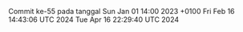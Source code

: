 Commit ke-55 pada tanggal Sun Jan 01 14:00 2023 +0100
Fri Feb 16 14:43:06 UTC 2024
Tue Apr 16 22:29:40 UTC 2024
